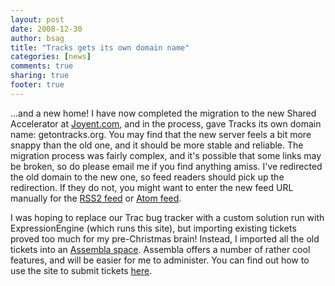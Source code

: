 ```yaml
---
layout: post
date: 2008-12-30
author: bsag
title: "Tracks gets its own domain name"
categories: [news]
comments: true
sharing: true
footer: true
---
```


...and a new home! I have now completed the migration to the new Shared Accelerator at [Joyent.com](http://joyent.com/), and in the process, gave Tracks its own domain name: getontracks.org. You may find that the new server feels a bit more snappy than the old one, and it should be more stable and reliable. The migration process was fairly complex, and it's possible that some links may be broken, so do please email me if you find anything amiss. I've redirected the old domain to the new one, so feed readers should pick up the redirection. If they do not, you might want to enter the new feed URL manually for the [RSS2 feed](http://www.getontracks.org/tracks/rss_2.0/) or [Atom feed](http://www.getontracks.org/tracks/atom/).

I was hoping to replace our Trac bug tracker with a custom solution run with ExpressionEngine (which runs this site), but importing existing tickets proved too much for my pre-Christmas brain! Instead, I imported all the old tickets into an [Assembla space](http://www.assembla.com/spaces/tracks-tickets/tickets). Assembla offers a number of rather cool features, and will be easier for me to administer. You can find out how to use the site to submit tickets [here](http://getontracks.org/contribute/). 
